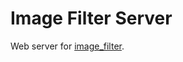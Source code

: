 Image Filter Server
===================

Web server for [image_filter](https://github.com/wwtg99/image_filter).

